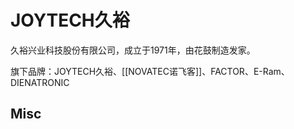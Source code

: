 # JOYTECH久裕


久裕兴业科技股份有限公司，成立于1971年，由花鼓制造发家。

旗下品牌：JOYTECH久裕、[[NOVATEC诺飞客]]、FACTOR、E-Ram、DIENATRONIC

## Misc


